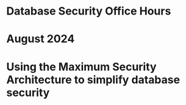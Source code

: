 # Database Security Office Hours
# August 2024
# Using the Maximum Security Architecture to simplify database security
